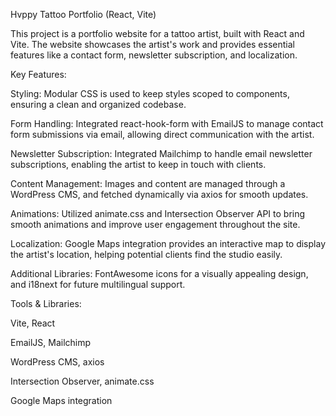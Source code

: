 Hvppy Tattoo Portfolio (React, Vite)

This project is a portfolio website for a tattoo artist, built with React and Vite. The website showcases the artist's work and provides essential features like a contact form, newsletter subscription, and localization.

Key Features:

Styling: Modular CSS is used to keep styles scoped to components, ensuring a clean and organized codebase.

Form Handling: Integrated react-hook-form with EmailJS to manage contact form submissions via email, allowing direct communication with the artist.

Newsletter Subscription: Integrated Mailchimp to handle email newsletter subscriptions, enabling the artist to keep in touch with clients.

Content Management: Images and content are managed through a WordPress CMS, and fetched dynamically via axios for smooth updates.

Animations: Utilized animate.css and Intersection Observer API to bring smooth animations and improve user engagement throughout the site.

Localization: Google Maps integration provides an interactive map to display the artist's location, helping potential clients find the studio easily.

Additional Libraries: FontAwesome icons for a visually appealing design, and i18next for future multilingual support.

Tools & Libraries:

Vite, React

EmailJS, Mailchimp

WordPress CMS, axios

Intersection Observer, animate.css

Google Maps integration

